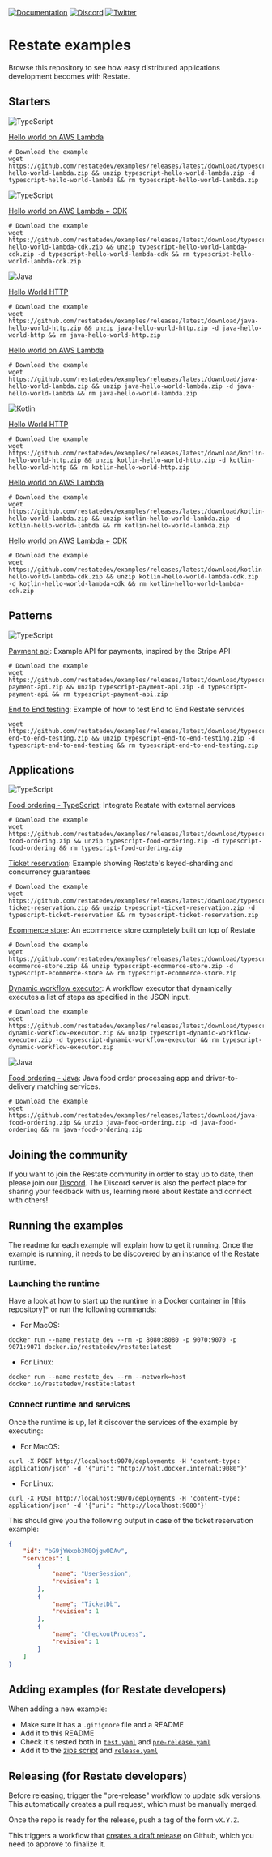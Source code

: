 [![Documentation](https://img.shields.io/badge/doc-reference-blue)](https://docs.restate.dev)
[![Discord](https://img.shields.io/discord/1128210118216007792?logo=discord)](https://discord.gg/skW3AZ6uGd)
[![Twitter](https://img.shields.io/twitter/follow/restatedev.svg?style=social&label=Follow)](https://twitter.com/intent/follow?screen_name=restatedev)

# Restate examples

Browse this repository to see how easy distributed applications development becomes with Restate.

## Starters

![TypeScript](https://img.shields.io/badge/typescript-%23007ACC.svg?style=for-the-badge&logo=typescript&logoColor=white)

[Hello world on AWS Lambda](typescript/hello-world-lambda)
```shell
# Download the example
wget https://github.com/restatedev/examples/releases/latest/download/typescript-hello-world-lambda.zip && unzip typescript-hello-world-lambda.zip -d typescript-hello-world-lambda && rm typescript-hello-world-lambda.zip
```

![TypeScript](https://img.shields.io/badge/typescript-%23007ACC.svg?style=for-the-badge&logo=typescript&logoColor=white)

[Hello world on AWS Lambda + CDK](typescript/hello-world-lambda-cdk)
```shell
# Download the example
wget https://github.com/restatedev/examples/releases/latest/download/typescript-hello-world-lambda-cdk.zip && unzip typescript-hello-world-lambda-cdk.zip -d typescript-hello-world-lambda-cdk && rm typescript-hello-world-lambda-cdk.zip
```

![Java](https://img.shields.io/badge/java-%23ED8B00.svg?style=for-the-badge&logo=openjdk&logoColor=white)

[Hello World HTTP](java/hello-world-http)
```shell
# Download the example
wget https://github.com/restatedev/examples/releases/latest/download/java-hello-world-http.zip && unzip java-hello-world-http.zip -d java-hello-world-http && rm java-hello-world-http.zip
```

[Hello world on AWS Lambda](java/hello-world-lambda)
```shell
# Download the example
wget https://github.com/restatedev/examples/releases/latest/download/java-hello-world-lambda.zip && unzip java-hello-world-lambda.zip -d java-hello-world-lambda && rm java-hello-world-lambda.zip
```

![Kotlin](https://img.shields.io/badge/kotlin-%237F52FF.svg?style=for-the-badge&logo=kotlin&logoColor=white)

[Hello World HTTP](kotlin/hello-world-http)
```shell
# Download the example
wget https://github.com/restatedev/examples/releases/latest/download/kotlin-hello-world-http.zip && unzip kotlin-hello-world-http.zip -d kotlin-hello-world-http && rm kotlin-hello-world-http.zip
```

[Hello world on AWS Lambda](kotlin/hello-world-lambda)
```shell
# Download the example
wget https://github.com/restatedev/examples/releases/latest/download/kotlin-hello-world-lambda.zip && unzip kotlin-hello-world-lambda.zip -d kotlin-hello-world-lambda && rm kotlin-hello-world-lambda.zip
```

[Hello world on AWS Lambda + CDK](kotlin/hello-world-lambda-cdk)
```shell
# Download the example
wget https://github.com/restatedev/examples/releases/latest/download/kotlin-hello-world-lambda-cdk.zip && unzip kotlin-hello-world-lambda-cdk.zip -d kotlin-hello-world-lambda-cdk && rm kotlin-hello-world-lambda-cdk.zip
```

## Patterns

![TypeScript](https://img.shields.io/badge/typescript-%23007ACC.svg?style=for-the-badge&logo=typescript&logoColor=white)

[Payment api](typescript/payment-api): Example API for payments, inspired by the Stripe API
```shell
# Download the example
wget https://github.com/restatedev/examples/releases/latest/download/typescript-payment-api.zip && unzip typescript-payment-api.zip -d typescript-payment-api && rm typescript-payment-api.zip
```

[End to End testing](typescript/end-to-end-testing): Example of how to test End to End Restate services
```shell
wget https://github.com/restatedev/examples/releases/latest/download/typescript-end-to-end-testing.zip && unzip typescript-end-to-end-testing.zip -d typescript-end-to-end-testing && rm typescript-end-to-end-testing.zip
```

## Applications

![TypeScript](https://img.shields.io/badge/typescript-%23007ACC.svg?style=for-the-badge&logo=typescript&logoColor=white)

[Food ordering - TypeScript](typescript/food-ordering): Integrate Restate with external services
```shell
# Download the example
wget https://github.com/restatedev/examples/releases/latest/download/typescript-food-ordering.zip && unzip typescript-food-ordering.zip -d typescript-food-ordering && rm typescript-food-ordering.zip
```

[Ticket reservation](typescript/ticket-reservation): Example showing Restate's keyed-sharding and concurrency guarantees
```shell
# Download the example
wget https://github.com/restatedev/examples/releases/latest/download/typescript-ticket-reservation.zip && unzip typescript-ticket-reservation.zip -d typescript-ticket-reservation && rm typescript-ticket-reservation.zip
```

[Ecommerce store](typescript/ecommerce-store): An ecommerce store completely built on top of Restate
```shell
# Download the example
wget https://github.com/restatedev/examples/releases/latest/download/typescript-ecommerce-store.zip && unzip typescript-ecommerce-store.zip -d typescript-ecommerce-store && rm typescript-ecommerce-store.zip
```

[Dynamic workflow executor](typescript/dynamic-workflow-executor): A workflow executor that dynamically executes a list of steps as specified in the JSON input.
```shell
# Download the example
wget https://github.com/restatedev/examples/releases/latest/download/typescript-dynamic-workflow-executor.zip && unzip typescript-dynamic-workflow-executor.zip -d typescript-dynamic-workflow-executor && rm typescript-dynamic-workflow-executor.zip
```

![Java](https://img.shields.io/badge/java-%23ED8B00.svg?style=for-the-badge&logo=openjdk&logoColor=white)

[Food ordering - Java](java/food-ordering): Java food order processing app and driver-to-delivery matching services.
```shell
# Download the example
wget https://github.com/restatedev/examples/releases/latest/download/java-food-ordering.zip && unzip java-food-ordering.zip -d java-food-ordering && rm java-food-ordering.zip
```


## Joining the community

If you want to join the Restate community in order to stay up to date, then please join our [Discord](https://discord.gg/skW3AZ6uGd).
The Discord server is also the perfect place for sharing your feedback with us, learning more about Restate and connect with others!

## Running the examples

The readme for each example will explain how to get it running. Once the example is running, it needs to be discovered by an instance of the Restate runtime.

### Launching the runtime

Have a look at how to start up the runtime in a Docker container in [this repository]* or run the following commands:

- For MacOS:
```shell
docker run --name restate_dev --rm -p 8080:8080 -p 9070:9070 -p 9071:9071 docker.io/restatedev/restate:latest
```
- For Linux:
```shell
docker run --name restate_dev --rm --network=host docker.io/restatedev/restate:latest
```

### Connect runtime and services

Once the runtime is up, let it discover the services of the example by executing:

- For MacOS:
```shell
curl -X POST http://localhost:9070/deployments -H 'content-type: application/json' -d '{"uri": "http://host.docker.internal:9080"}'
```
- For Linux:
```shell
curl -X POST http://localhost:9070/deployments -H 'content-type: application/json' -d '{"uri": "http://localhost:9080"}'
```

This should give you the following output in case of the ticket reservation example:
```json
{
    "id": "bG9jYWxob3N0OjgwODAv",
    "services": [
        {
            "name": "UserSession",
            "revision": 1
        },
        {
            "name": "TicketDb",
            "revision": 1
        },
        {
            "name": "CheckoutProcess",
            "revision": 1
        }
    ]
}
```

## Adding examples (for Restate developers)

When adding a new example:

* Make sure it has a `.gitignore` file and a README
* Add it to this README
* Check it's tested both in [`test.yaml`](./.github/workflows/test.yml) and [`pre-release.yaml`](./.github/workflows/pre-release.yml)
* Add it to the [zips script](./scripts/prepare_release_zip.sh) and [`release.yaml`](./.github/workflows/release.yml)

## Releasing (for Restate developers)

Before releasing, trigger the "pre-release" workflow to update sdk versions. This automatically creates a pull request, which must be manually merged.

Once the repo is ready for the release, push a tag of the form `vX.Y.Z`.

This triggers a workflow that [creates a draft release](https://github.com/restatedev/examples/releases) on Github, which you need to approve to finalize it.
